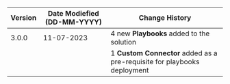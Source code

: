| **Version** | **Date Modiefied (DD-MM-YYYY)** | **Change History**                                                       |
|-------------|--------------------------------|--------------------------------------------------------------------------|
| 3.0.0       | 11-07-2023                     | 4 new **Playbooks** added to the solution                                |
|             |                                | 1 **Custom Connector** added as a pre-requisite for playbooks deployment |
